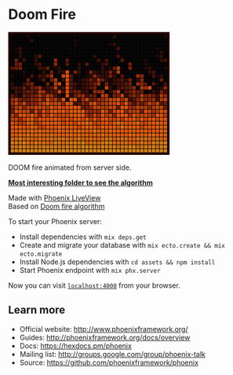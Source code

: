 # Doom Fire

![](doom_fire.gif)

DOOM fire animated from server side.

[**Most interesting folder to see the algorithm**](./lib/live_doom_fire_web/live/)

Made with [Phoenix LiveView](https://github.com/phoenixframework/phoenix_live_view)<br>
Based on [Doom fire algorithm](https://github.com/filipedeschamps/doom-fire-algorithm)

To start your Phoenix server:

  * Install dependencies with `mix deps.get`
  * Create and migrate your database with `mix ecto.create && mix ecto.migrate`
  * Install Node.js dependencies with `cd assets && npm install`
  * Start Phoenix endpoint with `mix phx.server`

Now you can visit [`localhost:4000`](http://localhost:4000) from your browser.

## Learn more

  * Official website: http://www.phoenixframework.org/
  * Guides: http://phoenixframework.org/docs/overview
  * Docs: https://hexdocs.pm/phoenix
  * Mailing list: http://groups.google.com/group/phoenix-talk
  * Source: https://github.com/phoenixframework/phoenix
